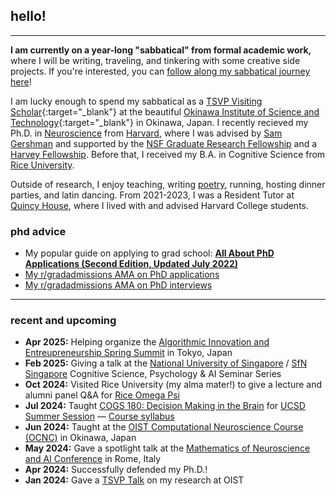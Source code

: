 ## hello!
***
**I am currently on a year-long "sabbatical" from formal academic work,** where I will be writing, traveling, and tinkering with some creative side projects. If you're interested, you can [follow along my sabbatical journey here](https://sabbatical.lucylai.com/)!

I am lucky enough to spend my sabbatical as a [TSVP Visiting Scholar](https://groups.oist.jp/tsvp){:target="_blank"} at the beautiful [Okinawa Institute of Science and Technology](https://oist.jp){:target="_blank"} in Okinawa, Japan. I recently recieved my Ph.D. in <a href="https://pinphd.hms.harvard.edu/" target="_blank">Neuroscience</a> from <a href="http://www.harvard.edu" target="_blank">Harvard</a>, where I was advised by <a href="http://gershmanlab.com/people/sam.html" target="_blank">Sam Gershman</a> and supported by the <a href="https://www.nsfgrfp.org/" target="_blank">NSF Graduate Research Fellowship</a> and a <a href="https://www.28twelvefoundation.org/" target="_blank">Harvey Fellowship</a>. Before that, I received my B.A. in Cognitive Science from <a href="http://www.rice.edu/" target="_blank">Rice University</a>.

Outside of research, I enjoy teaching, writing <a href="http://subcorticalsongs.wordpress.com/" target="_blank">poetry</a>, running, hosting dinner parties, and latin dancing. From 2021-2023, I was a Resident Tutor at <a href="https://quincy.harvard.edu/" target="_blank">Quincy House</a>, where I lived with and advised Harvard College students.

### phd advice
* My popular guide on applying to grad school: **[All About PhD Applications (Second Edition, Updated July 2022)](https://lucylai.com/blog/gradapps)**
* [My r/gradadmissions AMA on PhD applications](https://www.reddit.com/r/gradadmissions/comments/1ewl6z1/phd_application_guide_mainly_for_us_stem_phds_and/)
* [My r/gradadmissions AMA on PhD interviews](https://www.reddit.com/r/gradadmissions/comments/1hkichr/ama_how_to_ace_your_phd_interviews_from_a_former)

***

### recent and upcoming
* **Apr 2025:** Helping organize the [Algorithmic Innovation and Entreupreneurship Spring Summit](https://www.algopreneurship.ai/) in Tokyo, Japan
* **Feb 2025:** Giving a talk at the [National University of Singapore](https://nus.edu.sg/) / [SfN Singapore](https://sfn.sg/) Cognitive Science, Psychology & AI Seminar Series 
* **Oct 2024:** Visited Rice University (my alma mater!) to give a lecture and alumni panel Q&A for [Rice Omega Psi](https://www.instagram.com/riceomegapsi/)
* **Jul 2024:** Taught [COGS 180: Decision Making in the Brain](https://cogs180.github.io/su24/) for [UCSD Summer Session](https://summersession.ucsd.edu/) — [Course syllabus](https://docs.google.com/document/d/1YbU2V1225l-x12fQKUVlMM4-4mK96GNLAb7WUcLVrbA/edit?usp=sharing)
* **Jun 2024:** Taught at the [OIST Computational Neuroscience Course (OCNC)](https://groups.oist.jp/ocnc) in Okinawa, Japan
* **May 2024:** Gave a spotlight talk at the [Mathematics of Neuroscience and AI Conference](https://neuromonster.org/) in Rome, Italy
* **Apr 2024:** Successfully defended my Ph.D.!
* **Jan 2024:** Gave a [TSVP Talk](https://www.youtube.com/watch?v=HRle-fddpYo) on my research at OIST
